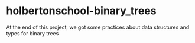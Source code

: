 # holbertonschool-binary_trees
At the end of this project, we got some practices about data structures and types for binary trees

